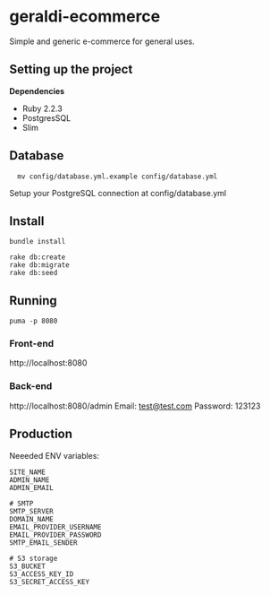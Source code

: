 # geraldi-ecommerce

Simple and generic e-commerce for general uses.

## Setting up the project
**Dependencies**

* Ruby 2.2.3
* PostgresSQL
* Slim

## Database
```
  mv config/database.yml.example config/database.yml
```
Setup your PostgreSQL connection at config/database.yml

## Install
```shell
bundle install

rake db:create
rake db:migrate
rake db:seed
```

## Running
```shell
puma -p 8080
```

### Front-end
http://localhost:8080

### Back-end
http://localhost:8080/admin
Email: test@test.com
Password: 123123

## Production
Neeeded ENV variables:
```
SITE_NAME
ADMIN_NAME
ADMIN_EMAIL

# SMTP
SMTP_SERVER
DOMAIN_NAME
EMAIL_PROVIDER_USERNAME
EMAIL_PROVIDER_PASSWORD
SMTP_EMAIL_SENDER

# S3 storage
S3_BUCKET
S3_ACCESS_KEY_ID
S3_SECRET_ACCESS_KEY
```
